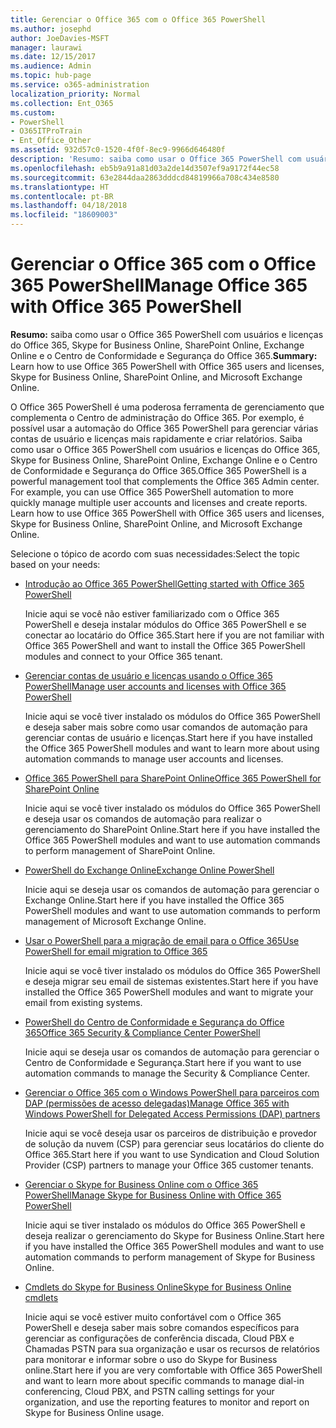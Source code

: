 ```yaml
---
title: Gerenciar o Office 365 com o Office 365 PowerShell
ms.author: josephd
author: JoeDavies-MSFT
manager: laurawi
ms.date: 12/15/2017
ms.audience: Admin
ms.topic: hub-page
ms.service: o365-administration
localization_priority: Normal
ms.collection: Ent_O365
ms.custom:
- PowerShell
- O365ITProTrain
- Ent_Office_Other
ms.assetid: 932d57c0-1520-4f0f-8ec9-9966d646480f
description: 'Resumo: saiba como usar o Office 365 PowerShell com usuários e licenças do Office 365, Skype for Business Online, SharePoint Online, Exchange Online e o Centro de Conformidade e Segurança do Office 365.'
ms.openlocfilehash: eb5b9a91a81d03a2de14d3507ef9a9172f44ec58
ms.sourcegitcommit: 63e2844daa2863dddcd84819966a708c434e8580
ms.translationtype: HT
ms.contentlocale: pt-BR
ms.lasthandoff: 04/18/2018
ms.locfileid: "18609003"
---
```

# <a name="manage-office-365-with-office-365-powershell"></a><span data-ttu-id="41670-103">Gerenciar o Office 365 com o Office 365 PowerShell</span><span class="sxs-lookup"><span data-stu-id="41670-103">Manage Office 365 with Office 365 PowerShell</span></span>

 <span data-ttu-id="41670-104">**Resumo:** saiba como usar o Office 365 PowerShell com usuários e licenças do Office 365, Skype for Business Online, SharePoint Online, Exchange Online e o Centro de Conformidade e Segurança do Office 365.</span><span class="sxs-lookup"><span data-stu-id="41670-104">**Summary:** Learn how to use Office 365 PowerShell with Office 365 users and licenses, Skype for Business Online, SharePoint Online, and Microsoft Exchange Online.</span></span>
  
<span data-ttu-id="41670-p101">O Office 365 PowerShell é uma poderosa ferramenta de gerenciamento que complementa o Centro de administração do Office 365. Por exemplo, é possível usar a automação do Office 365 PowerShell para gerenciar várias contas de usuário e licenças mais rapidamente e criar relatórios. Saiba como usar o Office 365 PowerShell com usuários e licenças do Office 365, Skype for Business Online, SharePoint Online, Exchange Online e o Centro de Conformidade e Segurança do Office 365.</span><span class="sxs-lookup"><span data-stu-id="41670-p101">Office 365 PowerShell is a powerful management tool that complements the Office 365 Admin center. For example, you can use Office 365 PowerShell automation to more quickly manage multiple user accounts and licenses and create reports. Learn how to use Office 365 PowerShell with Office 365 users and licenses, Skype for Business Online, SharePoint Online, and Microsoft Exchange Online.</span></span>
  
<span data-ttu-id="41670-108">Selecione o tópico de acordo com suas necessidades:</span><span class="sxs-lookup"><span data-stu-id="41670-108">Select the topic based on your needs:</span></span>
  
- [<span data-ttu-id="41670-109">Introdução ao Office 365 PowerShell</span><span class="sxs-lookup"><span data-stu-id="41670-109">Getting started with Office 365 PowerShell</span></span>](getting-started-with-office-365-powershell.md)

    <span data-ttu-id="41670-110">Inicie aqui se você não estiver familiarizado com o Office 365 PowerShell e deseja instalar módulos do Office 365 PowerShell e se conectar ao locatário do Office 365.</span><span class="sxs-lookup"><span data-stu-id="41670-110">Start here if you are not familiar with Office 365 PowerShell and want to install the Office 365 PowerShell modules and connect to your Office 365 tenant.</span></span>

- [<span data-ttu-id="41670-111">Gerenciar contas de usuário e licenças usando o Office 365 PowerShell</span><span class="sxs-lookup"><span data-stu-id="41670-111">Manage user accounts and licenses with Office 365 PowerShell</span></span>](manage-user-accounts-and-licenses-with-office-365-powershell.md)

    <span data-ttu-id="41670-112">Inicie aqui se você tiver instalado os módulos do Office 365 PowerShell e deseja saber mais sobre como usar comandos de automação para gerenciar contas de usuário e licenças.</span><span class="sxs-lookup"><span data-stu-id="41670-112">Start here if you have installed the Office 365 PowerShell modules and want to learn more about using automation commands to manage user accounts and licenses.</span></span>

- [<span data-ttu-id="41670-113">Office 365 PowerShell para SharePoint Online</span><span class="sxs-lookup"><span data-stu-id="41670-113">Office 365 PowerShell for SharePoint Online</span></span>](https://technet.microsoft.com/library/fp161362.aspx)

    <span data-ttu-id="41670-114">Inicie aqui se você tiver instalado os módulos do Office 365 PowerShell e deseja usar os comandos de automação para realizar o gerenciamento do SharePoint Online.</span><span class="sxs-lookup"><span data-stu-id="41670-114">Start here if you have installed the Office 365 PowerShell modules and want to use automation commands to perform management of SharePoint Online.</span></span>

- [<span data-ttu-id="41670-115">PowerShell do Exchange Online</span><span class="sxs-lookup"><span data-stu-id="41670-115">Exchange Online PowerShell</span></span>](https://docs.microsoft.com/powershell/exchange/exchange-online/exchange-online-powershell)

    <span data-ttu-id="41670-116">Inicie aqui se deseja usar os comandos de automação para gerenciar o Exchange Online.</span><span class="sxs-lookup"><span data-stu-id="41670-116">Start here if you have installed the Office 365 PowerShell modules and want to use automation commands to perform management of Microsoft Exchange Online.</span></span>

- [<span data-ttu-id="41670-117">Usar o PowerShell para a migração de email para o Office 365</span><span class="sxs-lookup"><span data-stu-id="41670-117">Use PowerShell for email migration to Office 365</span></span>](use-powershell-for-email-migration-to-office-365.md)

    <span data-ttu-id="41670-118">Inicie aqui se você tiver instalado os módulos do Office 365 PowerShell e deseja migrar seu email de sistemas existentes.</span><span class="sxs-lookup"><span data-stu-id="41670-118">Start here if you have installed the Office 365 PowerShell modules and want to migrate your email from existing systems.</span></span>

- [<span data-ttu-id="41670-119">PowerShell do Centro de Conformidade e Segurança do Office 365</span><span class="sxs-lookup"><span data-stu-id="41670-119">Office 365 Security &amp; Compliance Center PowerShell</span></span>](https://docs.microsoft.com/powershell/exchange/office-365-scc/office-365-scc-powershell)

    <span data-ttu-id="41670-120">Inicie aqui se deseja usar os comandos de automação para gerenciar o Centro de Conformidade e Segurança.</span><span class="sxs-lookup"><span data-stu-id="41670-120">Start here if you want to use automation commands to manage the Security & Compliance Center.</span></span>

- [<span data-ttu-id="41670-121">Gerenciar o Office 365 com o Windows PowerShell para parceiros com DAP (permissões de acesso delegadas)</span><span class="sxs-lookup"><span data-stu-id="41670-121">Manage Office 365 with Windows PowerShell for Delegated Access Permissions (DAP) partners</span></span>](manage-office-365-with-windows-powershell-for-delegated-access-permissions-dap-p.md)

    <span data-ttu-id="41670-122">Inicie aqui se você deseja usar os parceiros de distribuição e provedor de solução da nuvem (CSP) para gerenciar seus locatários do cliente do Office 365.</span><span class="sxs-lookup"><span data-stu-id="41670-122">Start here if you want to use Syndication and Cloud Solution Provider (CSP) partners to manage your Office 365 customer tenants.</span></span>

- [<span data-ttu-id="41670-123">Gerenciar o Skype for Business Online com o Office 365 PowerShell</span><span class="sxs-lookup"><span data-stu-id="41670-123">Manage Skype for Business Online with Office 365 PowerShell</span></span>](manage-skype-for-business-online-with-office-365-powershell.md)

    <span data-ttu-id="41670-124">Inicie aqui se tiver instalado os módulos do Office 365 PowerShell e deseja realizar o gerenciamento do Skype for Business Online.</span><span class="sxs-lookup"><span data-stu-id="41670-124">Start here if you have installed the Office 365 PowerShell modules and want to use automation commands to perform management of Skype for Business Online.</span></span>

- [<span data-ttu-id="41670-125">Cmdlets do Skype for Business Online</span><span class="sxs-lookup"><span data-stu-id="41670-125">Skype for Business Online cmdlets</span></span>](https://technet.microsoft.com/library/mt228132.aspx)

    <span data-ttu-id="41670-126">Inicie aqui se você estiver muito confortável com o Office 365 PowerShell e deseja saber mais sobre comandos específicos para gerenciar as configurações de conferência discada, Cloud PBX e Chamadas PSTN para sua organização e usar os recursos de relatórios para monitorar e informar sobre o uso do Skype for Business online.</span><span class="sxs-lookup"><span data-stu-id="41670-126">Start here if you are very comfortable with Office 365 PowerShell and want to learn more about specific commands to manage dial-in conferencing, Cloud PBX, and PSTN calling settings for your organization, and use the reporting features to monitor and report on Skype for Business Online usage.</span></span>
